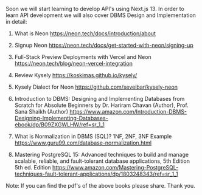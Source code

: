 


Soon we will start learning to develop API's using Next.js 13. In order to learn API development we will also cover DBMS Design and Implementation in detail:

1. What is Neon
https://neon.tech/docs/introduction/about

2. Signup Neon
https://neon.tech/docs/get-started-with-neon/signing-up

3. Full-Stack Preview Deployments with Vercel and Neon
https://neon.tech/blog/neon-vercel-integration

4. Review Kysely
https://koskimas.github.io/kysely/

5. Kysely Dialect for Neon
https://github.com/seveibar/kysely-neon

6. Introduction to DBMS: Designing and Implementing Databases from Scratch for Absolute Beginners
by Dr. Hariram Chavan (Author), Prof. Sana Shaikh (Author)
https://www.amazon.com/Introduction-DBMS-Designing-Implementing-Databases-ebook/dp/B09ZXGWLHW/ref=sr_1_1

7. What is Normalization in DBMS (SQL)? 1NF, 2NF, 3NF Example
https://www.guru99.com/database-normalization.html

8. Mastering PostgreSQL 15: Advanced techniques to build and manage scalable, reliable, and fault-tolerant database applications, 5th Edition 5th ed. Edition
https://www.amazon.com/Mastering-PostgreSQL-techniques-fault-tolerant-applications/dp/1803248343/ref=sr_1_1 

Note: If you can find the pdf's of the above books please share. Thank you.


